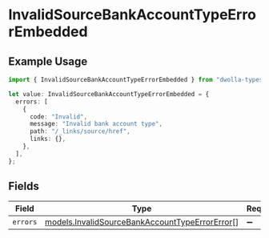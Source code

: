 # InvalidSourceBankAccountTypeErrorEmbedded

## Example Usage

```typescript
import { InvalidSourceBankAccountTypeErrorEmbedded } from "dwolla-typescript";

let value: InvalidSourceBankAccountTypeErrorEmbedded = {
  errors: [
    {
      code: "Invalid",
      message: "Invalid bank account type",
      path: "/_links/source/href",
      links: {},
    },
  ],
};
```

## Fields

| Field                                                                                                  | Type                                                                                                   | Required                                                                                               | Description                                                                                            |
| ------------------------------------------------------------------------------------------------------ | ------------------------------------------------------------------------------------------------------ | ------------------------------------------------------------------------------------------------------ | ------------------------------------------------------------------------------------------------------ |
| `errors`                                                                                               | [models.InvalidSourceBankAccountTypeErrorError](../models/invalidsourcebankaccounttypeerrorerror.md)[] | :heavy_minus_sign:                                                                                     | N/A                                                                                                    |